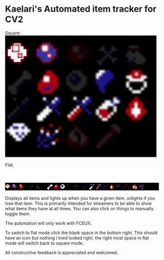 # Kaelari's Automated item tracker for CV2

Square:
![](https://raw.githubusercontent.com/kaelari/cv2autotracker/master/screenshot_square.png)

Flat:
![](https://raw.githubusercontent.com/kaelari/cv2autotracker/master/autotracker.png)

Displays all items and lights up when you have a given item, unlights if you lose that item. This is primarily intended for streamers to be able to show what items they have at all times. You can also click on things to manually toggle them.

The automation will only work with FCEUX.

To switch to flat mode click the blank space in the bottom right. This should have an icon but nothing i tried looked right. the right most space in flat mode will switch back to square mode.

All constructive feedback is appreciated and welcomed.



